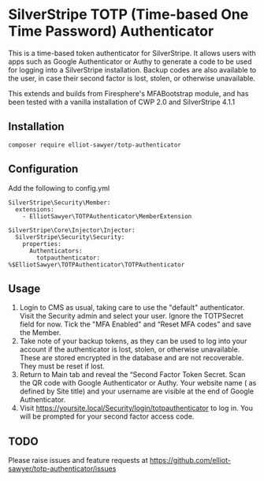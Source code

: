 # SilverStripe TOTP (Time-based One Time Password) Authenticator

This is a time-based token authenticator for SilverStripe. It allows users with apps such as Google Authenticator or Authy to generate a code to be used for logging into a SilverStripe installation. Backup codes are also available to the user, in case their second factor is lost, stolen, or otherwise unavailable.

This extends and builds from Firesphere's MFABootstrap module, and has been tested with a vanilla installation of CWP 2.0 and SilverStripe 4.1.1

## Installation
`composer require elliot-sawyer/totp-authenticator`

## Configuration

Add the following to config.yml

```
SilverStripe\Security\Member:
  extensions:
    - ElliotSawyer\TOTPAuthenticator\MemberExtension

SilverStripe\Core\Injector\Injector:
  SilverStripe\Security\Security:
    properties:
      Authenticators:
        totpauthenticator: %$ElliotSawyer\TOTPAuthenticator\TOTPAuthenticator

```

## Usage

1. Login to CMS as usual, taking care to use the "default" authenticator. Visit the Security admin and select your user. Ignore the TOTPSecret field for now. Tick the "MFA Enabled" and “Reset MFA codes” and save the Member.
2. Take note of your backup tokens, as they can be used to log into your account if the authenticator is lost, stolen, or otherwise unavailable. These are stored encrypted in the database and are not recoverable. They must be reset if lost.
3. Return to Main tab and reveal the “Second Factor Token Secret. Scan the QR code with Google Authenticator or Authy. Your website name ( as defined by Site title) and your username are visible at the end of Google Authenticator.
4. Visit https://yoursite.local/Security/login/totpauthenticator to log in. You will be prompted for your second factor access code. 


## TODO
Please raise issues and feature requests at https://github.com/elliot-sawyer/totp-authenticator/issues
